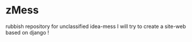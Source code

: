 # zMess
rubbish repository for unclassified idea-mess 
I will try to create a site-web based on django !
